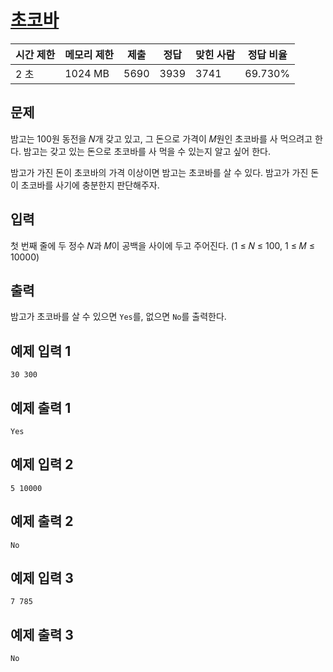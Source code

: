 # [초코바](https://www.acmicpc.net/problem/27959)

| 시간 제한 | 메모리 제한 | 제출 | 정답 | 맞힌 사람 | 정답 비율 |
| --- | --- | --- | --- | --- | --- |
| 2 초 | 1024 MB | 5690 | 3939 | 3741 | 69.730% |

## 문제

밤고는 100원 동전을 𝑁개 갖고 있고, 그 돈으로 가격이 𝑀원인 초코바를 사 먹으려고 한다. 밤고는 갖고 있는 돈으로 초코바를 사 먹을 수 있는지 알고 싶어 한다.

밤고가 가진 돈이 초코바의 가격 이상이면 밤고는 초코바를 살 수 있다. 밤고가 가진 돈이 초코바를 사기에 충분한지 판단해주자.

## 입력

첫 번째 줄에 두 정수 𝑁과 𝑀이 공백을 사이에 두고 주어진다. (1 ≤ 𝑁 ≤ 100, 1 ≤ 𝑀 ≤ 10000)

## 출력

밤고가 초코바를 살 수 있으면 `Yes`를, 없으면 `No`를 출력한다.

## 예제 입력 1

```
30 300

```

## 예제 출력 1

```
Yes

```

## 예제 입력 2

```
5 10000

```

## 예제 출력 2

```
No

```

## 예제 입력 3

```
7 785

```

## 예제 출력 3

```
No
```
